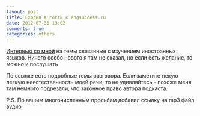 ```yaml
---
layout: post
title: Сходил в гости к engsuccess.ru
date: 2012-07-30 13:02
comments: true
categories: others
---
```


[Интервью со мной](http://engsuccess.ru/umputun) на темы связанные с изучением иностранных языков. Ничего особо нового я там не сказал, но если есть желание, то можно и послушать

По ссылке есть подробные темы разговора. Если заметите некую легкую неестественность моей речи, то не удивляйтесь - похоже меня там немного подрезали, что законное право автора подкаста.

P.S. По вашим многочисленным просьбам добавил ссылку на mp3 файл [аудио](http://engsuccess.podfm.ru/my/10/download/Audio_Umputun_final.mp3)

<audio src="http://engsuccess.podfm.ru/my/10/download/Audio_Umputun_final.mp3" preload="none">
